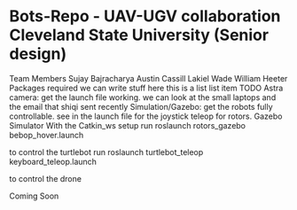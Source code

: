 Bots-Repo - UAV-UGV collaboration
Cleveland State University (Senior design)
=============================================

Team Members
Sujay Bajracharya
Austin Cassill
Lakiel Wade
William Heeter
Packages required
we can write stuff here
this is a list
list item
TODO
Astra camera: get the launch file working.
we can look at the small laptops and the email that shiqi sent recently
Simulation/Gazebo: get the robots fully controllable.
see in the launch file for the joystick teleop for rotors.
Gazebo Simulator
With the Catkin_ws setup run roslaunch rotors_gazebo bebop_hover.launch

to control the turtlebot run roslaunch turtlebot_teleop keyboard_teleop.launch

to control the drone

Coming Soon
